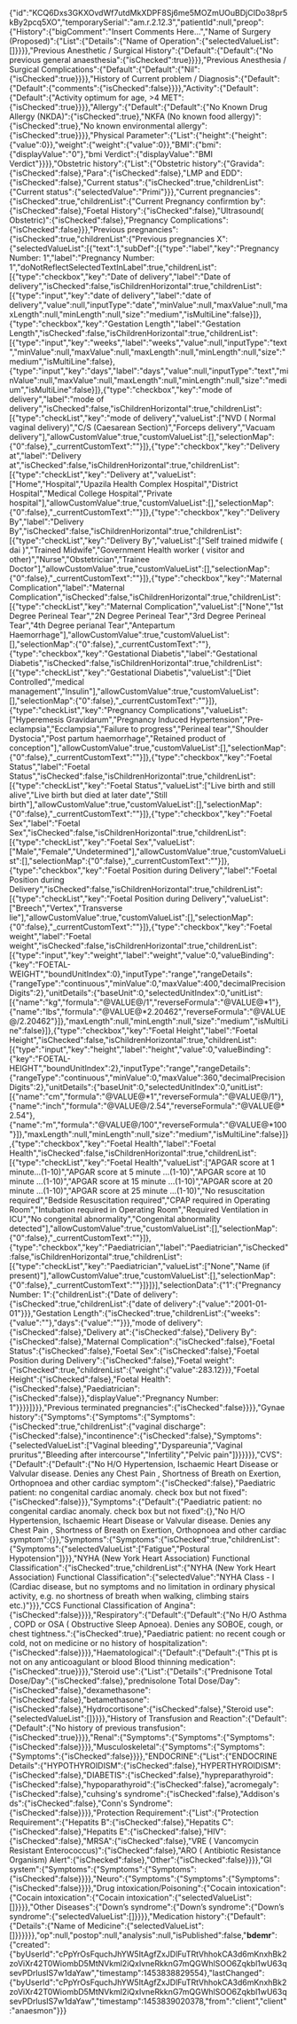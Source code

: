 {"id":"KCQ6Dxs3GKXOvdWf7utdMkXDPF8Sj6me5MOZmUOuBDjCIDo38pr5kBy2pcq5XO","temporarySerial":"am.r.2.12.3","patientId":null,"preop":{"History":{"bigComment":"Insert Comments Here...","Name of Surgery (Proposed)":{"List":{"Details":{"Name of Operation":{"selectedValueList":[]}}}},"Previous Anesthetic / Surgical History":{"Default":{"Default":{"No previous general anaesthesia":{"isChecked":true}}}},"Previous Anesthesia / Surgical Complications":{"Default":{"Default":{"Nil":{"isChecked":true}}}},"History of Current problem / Diagnosis":{"Default":{"Default":{"comments":{"isChecked":false}}}},"Activity":{"Default":{"Default":{"Activity optimum for age, >4 MET":{"isChecked":true}}}},"Allergy":{"Default":{"Default":{"No Known Drug Allergy (NKDA)":{"isChecked":true},"NKFA (No known food allergy)":{"isChecked":true},"No known environmental allergy":{"isChecked":true}}}},"Physical Parameter":{"List":{"height":{"height":{"value":0}},"weight":{"weight":{"value":0}},"BMI":{"bmi":{"displayValue":"0"},"bmi Verdict":{"displayValue":"BMI Verdict"}}}},"Obstetric history":{"List":{"Obstetric history":{"Gravida":{"isChecked":false},"Para":{"isChecked":false},"LMP and EDD":{"isChecked":false},"Current status":{"isChecked":true,"childrenList":{"Current status":{"selectedValue":"Primi"}}},"Current pregnancies":{"isChecked":true,"childrenList":{"Current Pregnancy confirmtion by":{"isChecked":false},"Foetal History":{"isChecked":false},"Ultrasound( Obstetric)":{"isChecked":false},"Pregnancy Complications":{"isChecked":false}}},"Previous pregnancies":{"isChecked":true,"childrenList":{"Previous pregnancies X":{"selectedValueList":[{"text":1,"subDef":[{"type":"label","key":"Pregnancy Number: 1","label":"Pregnancy Number: 1","doNotReflectSelectedTextInLabel":true,"childrenList":[{"type":"checkbox","key":"Date of delivery","label":"Date of delivery","isChecked":false,"isChildrenHorizontal":true,"childrenList":[{"type":"input","key":"date of delivery","label":"date of delivery","value":null,"inputType":"date","minValue":null,"maxValue":null,"maxLength":null,"minLength":null,"size":"medium","isMultiLine":false}]},{"type":"checkbox","key":"Gestation Length","label":"Gestation Length","isChecked":false,"isChildrenHorizontal":true,"childrenList":[{"type":"input","key":"weeks","label":"weeks","value":null,"inputType":"text","minValue":null,"maxValue":null,"maxLength":null,"minLength":null,"size":"medium","isMultiLine":false},{"type":"input","key":"days","label":"days","value":null,"inputType":"text","minValue":null,"maxValue":null,"maxLength":null,"minLength":null,"size":"medium","isMultiLine":false}]},{"type":"checkbox","key":"mode of delivery","label":"mode of delivery","isChecked":false,"isChildrenHorizontal":true,"childrenList":[{"type":"checkList","key":"mode of delivery","valueList":["NVD ( Normal vaginal delivery)","C/S (Caesarean Section)","Forceps delivery","Vacuam delivery"],"allowCustomValue":true,"customValueList":[],"selectionMap":{"0":false},"_currentCustomText":""}]},{"type":"checkbox","key":"Delivery at","label":"Delivery at","isChecked":false,"isChildrenHorizontal":true,"childrenList":[{"type":"checkList","key":"Delivery at","valueList":["Home","Hospital","Upazila Health Complex Hospital","District Hospital","Medical College Hospital","Private hospital"],"allowCustomValue":true,"customValueList":[],"selectionMap":{"0":false},"_currentCustomText":""}]},{"type":"checkbox","key":"Delivery By","label":"Delivery By","isChecked":false,"isChildrenHorizontal":true,"childrenList":[{"type":"checkList","key":"Delivery By","valueList":["Self trained midwife ( dai )","Trained Midwife","Government Health worker ( visitor and other)","Nurse","Obstetrician","Trainee Doctor"],"allowCustomValue":true,"customValueList":[],"selectionMap":{"0":false},"_currentCustomText":""}]},{"type":"checkbox","key":"Maternal Complication","label":"Maternal Complication","isChecked":false,"isChildrenHorizontal":true,"childrenList":[{"type":"checkList","key":"Maternal Complication","valueList":["None","1st Degree Perineal Tear","2N Degree Perineal Tear","3rd Degree Perineal Tear","4th Degree perianal Tear","Antepartum Haemorrhage"],"allowCustomValue":true,"customValueList":[],"selectionMap":{"0":false},"_currentCustomText":""},{"type":"checkbox","key":"Gestational Diabetis","label":"Gestational Diabetis","isChecked":false,"isChildrenHorizontal":true,"childrenList":[{"type":"checkList","key":"Gestational Diabetis","valueList":["Diet Controlled","medical management","Insulin"],"allowCustomValue":true,"customValueList":[],"selectionMap":{"0":false},"_currentCustomText":""}]},{"type":"checkList","key":"Pregnancy Complications","valueList":["Hyperemesis Gravidarum","Pregnancy Induced Hypertension","Pre-eclampsia","Ecclampsia","Failure to progress","Perineal tear","Shoulder Dystocia","Post partum haemorrhage","Retained product of conception"],"allowCustomValue":true,"customValueList":[],"selectionMap":{"0":false},"_currentCustomText":""}]},{"type":"checkbox","key":"Foetal Status","label":"Foetal Status","isChecked":false,"isChildrenHorizontal":true,"childrenList":[{"type":"checkList","key":"Foetal Status","valueList":["Live birth and still alive","Live birth but died at later date","Still birth"],"allowCustomValue":true,"customValueList":[],"selectionMap":{"0":false},"_currentCustomText":""}]},{"type":"checkbox","key":"Foetal Sex","label":"Foetal Sex","isChecked":false,"isChildrenHorizontal":true,"childrenList":[{"type":"checkList","key":"Foetal Sex","valueList":["Male","Female","Undetermined"],"allowCustomValue":true,"customValueList":[],"selectionMap":{"0":false},"_currentCustomText":""}]},{"type":"checkbox","key":"Foetal Position during Delivery","label":"Foetal Position during Delivery","isChecked":false,"isChildrenHorizontal":true,"childrenList":[{"type":"checkList","key":"Foetal Position during Delivery","valueList":["Breech","Vertex","Transverse lie"],"allowCustomValue":true,"customValueList":[],"selectionMap":{"0":false},"_currentCustomText":""}]},{"type":"checkbox","key":"Foetal weight","label":"Foetal weight","isChecked":false,"isChildrenHorizontal":true,"childrenList":[{"type":"input","key":"weight","label":"weight","value":0,"valueBinding":{"key":"FOETAL-WEIGHT","boundUnitIndex":0},"inputType":"range","rangeDetails":{"rangeType":"continuous","minValue":0,"maxValue":400,"decimalPrecisionDigits":2},"unitDetails":{"baseUnit":0,"selectedUnitIndex":0,"unitList":[{"name":"kg","formula":"@VALUE@/1","reverseFormula":"@VALUE@*1"},{"name":"lbs","formula":"@VALUE@*2.20462","reverseFormula":"@VALUE@/2.20462"}]},"maxLength":null,"minLength":null,"size":"medium","isMultiLine":false}]},{"type":"checkbox","key":"Foetal Height","label":"Foetal Height","isChecked":false,"isChildrenHorizontal":true,"childrenList":[{"type":"input","key":"height","label":"height","value":0,"valueBinding":{"key":"FOETAL-HEIGHT","boundUnitIndex":2},"inputType":"range","rangeDetails":{"rangeType":"continuous","minValue":0,"maxValue":360,"decimalPrecisionDigits":2},"unitDetails":{"baseUnit":0,"selectedUnitIndex":0,"unitList":[{"name":"cm","formula":"@VALUE@*1","reverseFormula":"@VALUE@/1"},{"name":"inch","formula":"@VALUE@/2.54","reverseFormula":"@VALUE@*2.54"},{"name":"m","formula":"@VALUE@/100","reverseFormula":"@VALUE@*100"}]},"maxLength":null,"minLength":null,"size":"medium","isMultiLine":false}]},{"type":"checkbox","key":"Foetal Health","label":"Foetal Health","isChecked":false,"isChildrenHorizontal":true,"childrenList":[{"type":"checkList","key":"Foetal Health","valueList":["APGAR score at 1 minute…(1-10)","APGAR score at 5 minute …(1-10)","APGAR score at 10 minute …(1-10)","APGAR score at 15 minute …(1-10)","APGAR score at 20 minute …(1-10)","APGAR score at 25 minute …(1-10)","No resuscitation required","Bedside Resuscitation required","CPAP required in Operating Room","Intubation required in Operating Room","Required Ventilation in ICU","No congenital abnormality","Congenital abnormality detected"],"allowCustomValue":true,"customValueList":[],"selectionMap":{"0":false},"_currentCustomText":""}]},{"type":"checkbox","key":"Paediatrician","label":"Paediatrician","isChecked":false,"isChildrenHorizontal":true,"childrenList":[{"type":"checkList","key":"Paediatrician","valueList":["None","Name (if present)"],"allowCustomValue":true,"customValueList":[],"selectionMap":{"0":false},"_currentCustomText":""}]}]}],"selectionData":{"1":{"Pregnancy Number: 1":{"childrenList":{"Date of delivery":{"isChecked":true,"childrenList":{"date of delivery":{"value":"2001-01-01"}}},"Gestation Length":{"isChecked":true,"childrenList":{"weeks":{"value":""},"days":{"value":""}}},"mode of delivery":{"isChecked":false},"Delivery at":{"isChecked":false},"Delivery By":{"isChecked":false},"Maternal Complication":{"isChecked":false},"Foetal Status":{"isChecked":false},"Foetal Sex":{"isChecked":false},"Foetal Position during Delivery":{"isChecked":false},"Foetal weight":{"isChecked":true,"childrenList":{"weight":{"value":283.12}}},"Foetal Height":{"isChecked":false},"Foetal Health":{"isChecked":false},"Paediatrician":{"isChecked":false}},"displayValue":"Pregnancy Number: 1"}}}}]}}},"Previous terminated pregnancies":{"isChecked":false}}}},"Gynae history":{"Symptoms":{"Symptoms":{"Symptoms":{"isChecked":true,"childrenList":{"vaginal discharge":{"isChecked":false},"incontinence":{"isChecked":false},"Symptoms":{"selectedValueList":["Vaginal bleeding","Dyspareunia","Vaginal pruritus","Bleeding after intercourse","Infertility","Pelvic pain"]}}}}}},"CVS":{"Default":{"Default":{"No H/O Hypertension, Ischaemic Heart Disease or Valvular disease. Denies any Chest Pain , Shortness of Breath on Exertion, Orthopnoea and other cardiac symptom":{"isChecked":false},"Paediatric patient: no congenital cardiac anomaly. check box but not fixed":{"isChecked":false}}},"Symptoms":{"Default":{"Paediatric patient: no congenital cardiac anomaly. check box but not fixed":{},"No H/O Hypertension, Ischaemic Heart Disease or Valvular disease. Denies any Chest Pain , Shortness of Breath on Exertion, Orthopnoea and other cardiac symptom":{}},"Symptoms":{"Symptoms":{"isChecked":true,"childrenList":{"Symptoms":{"selectedValueList":["Fatigue","Postural Hypotension"]}}},"NYHA (New York Heart Association) Functional Classification":{"isChecked":true,"childrenList":{"NYHA (New York Heart Association) Functional Classification":{"selectedValue":"NYHA Class - I (Cardiac disease, but no symptoms and no limitation in ordinary physical activity, e.g. no shortness of breath when walking, climbing stairs etc.)"}}},"CCS Functional Classification of Angina":{"isChecked":false}}}},"Respiratory":{"Default":{"Default":{"No H/O Asthma , COPD or OSA ( Obstructive Sleep Apnoea).  Denies any SOBOE, cough, or chest tightness.":{"isChecked":true},"Paediatric patient:  no recent cough or cold,  not on medicine or no history of hospitalization":{"isChecked":false}}}},"Haematological":{"Default":{"Default":{"This pt is not on any anticoagulant or blood Blood thinning medication":{"isChecked":true}}}},"Steroid use":{"List":{"Details":{"Prednisone  Total Dose/Day":{"isChecked":false},"prednisolone Total Dose/Day":{"isChecked":false},"dexamethasone":{"isChecked":false},"betamethasone":{"isChecked":false},"Hydrocortisone":{"isChecked":false},"Steroid use":{"selectedValueList":[]}}}},"History of Transfusion and Reaction":{"Default":{"Default":{"No history of  previous transfusion":{"isChecked":true}}}},"Renal":{"Symptoms":{"Symptoms":{"Symptoms":{"isChecked":false}}}},"Musculoskeletal":{"Symptoms":{"Symptoms":{"Symptoms":{"isChecked":false}}}},"ENDOCRINE":{"List":{"ENDOCRINE Details":{"HYPOTHYROIDISM":{"isChecked":false},"HYPERTHYROIDISM":{"isChecked":false},"DIABETIS":{"isChecked":false},"hypreparathyroid":{"isChecked":false},"hypoparathyroid":{"isChecked":false},"acromegaly":{"isChecked":false},"cuhsing's syndrome":{"isChecked":false},"Addison's ds":{"isChecked":false},"Conn's Syndrome":{"isChecked":false}}}},"Protection Requirement":{"List":{"Protection Requirement":{"Hepatits B":{"isChecked":false},"Hepatits C":{"isChecked":false},"Hepatits E":{"isChecked":false},"HIV":{"isChecked":false},"MRSA":{"isChecked":false},"VRE ( Vancomycin Resistant Enterococcus)":{"isChecked":false},"ARO ( Antibiotic Resistance Organism) Alert":{"isChecked":false},"Other":{"isChecked":false}}}},"GI system":{"Symptoms":{"Symptoms":{"Symptoms":{"isChecked":false}}}},"Neuro":{"Symptoms":{"Symptoms":{"Symptoms":{"isChecked":false}}}},"Drug intoxication/Poisoning":{"Cocain intoxication":{"Cocain intoxication":{"Cocain intoxication":{"selectedValueList":[]}}}},"Other Diseases":{"Down’s syndrome":{"Down’s syndrome":{"Down’s syndrome":{"selectedValueList":[]}}}},"Medication history":{"Default":{"Details":{"Name of Medicine":{"selectedValueList":[]}}}}}},"op":null,"postop":null,"analysis":null,"isPublished":false,"__bdemr__":{"created":{"byUserId":"cPpYrOsFquchJhYW5ItAgfZxJDlFuTRtVhhokCA3d6mKnxhBk2zoViXr42T0WiombD5MtNVkml2iQxIvneRkknG7mQGWhlSOO6Zqkbl1wU63qsevPDrlusIS7w1daYaw","timestamp":1453838829554},"lastChanged":{"byUserId":"cPpYrOsFquchJhYW5ItAgfZxJDlFuTRtVhhokCA3d6mKnxhBk2zoViXr42T0WiombD5MtNVkml2iQxIvneRkknG7mQGWhlSOO6Zqkbl1wU63qsevPDrlusIS7w1daYaw","timestamp":1453839020378,"from":"client","client":"anaesmon"}}}